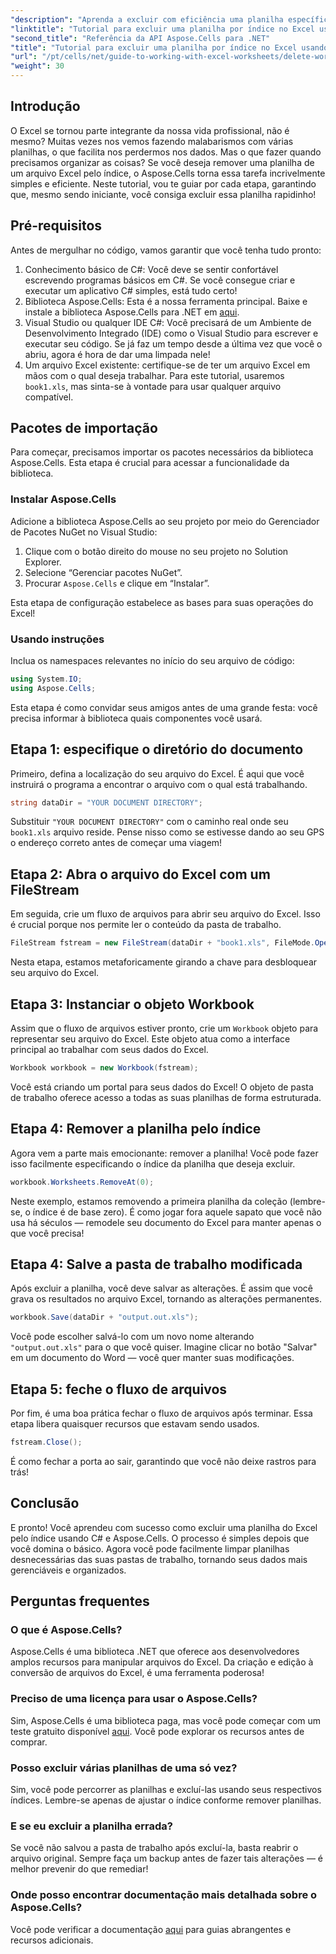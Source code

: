 ```yaml
---
"description": "Aprenda a excluir com eficiência uma planilha específica de um arquivo Excel pelo índice usando C# e a biblioteca Aspose.Cells. Siga este tutorial passo a passo simples."
"linktitle": "Tutorial para excluir uma planilha por índice no Excel usando C#"
"second_title": "Referência da API Aspose.Cells para .NET"
"title": "Tutorial para excluir uma planilha por índice no Excel usando C#"
"url": "/pt/cells/net/guide-to-working-with-excel-worksheets/delete-worksheet-by-index-excel-csharp-tutorial/"
"weight": 30
---
```


## Introdução

O Excel se tornou parte integrante da nossa vida profissional, não é mesmo? Muitas vezes nos vemos fazendo malabarismos com várias planilhas, o que facilita nos perdermos nos dados. Mas o que fazer quando precisamos organizar as coisas? Se você deseja remover uma planilha de um arquivo Excel pelo índice, o Aspose.Cells torna essa tarefa incrivelmente simples e eficiente. Neste tutorial, vou te guiar por cada etapa, garantindo que, mesmo sendo iniciante, você consiga excluir essa planilha rapidinho!

## Pré-requisitos

Antes de mergulhar no código, vamos garantir que você tenha tudo pronto:

1. Conhecimento básico de C#: Você deve se sentir confortável escrevendo programas básicos em C#. Se você consegue criar e executar um aplicativo C# simples, está tudo certo!
2. Biblioteca Aspose.Cells: Esta é a nossa ferramenta principal. Baixe e instale a biblioteca Aspose.Cells para .NET em [aqui](https://releases.aspose.com/cells/net/).
3. Visual Studio ou qualquer IDE C#: Você precisará de um Ambiente de Desenvolvimento Integrado (IDE) como o Visual Studio para escrever e executar seu código. Se já faz um tempo desde a última vez que você o abriu, agora é hora de dar uma limpada nele!
4. Um arquivo Excel existente: certifique-se de ter um arquivo Excel em mãos com o qual deseja trabalhar. Para este tutorial, usaremos `book1.xls`, mas sinta-se à vontade para usar qualquer arquivo compatível.

## Pacotes de importação

Para começar, precisamos importar os pacotes necessários da biblioteca Aspose.Cells. Esta etapa é crucial para acessar a funcionalidade da biblioteca.

### Instalar Aspose.Cells

Adicione a biblioteca Aspose.Cells ao seu projeto por meio do Gerenciador de Pacotes NuGet no Visual Studio:

1. Clique com o botão direito do mouse no seu projeto no Solution Explorer.
2. Selecione “Gerenciar pacotes NuGet”.
3. Procurar `Aspose.Cells` e clique em “Instalar”.

Esta etapa de configuração estabelece as bases para suas operações do Excel!

### Usando instruções

Inclua os namespaces relevantes no início do seu arquivo de código:

```csharp
using System.IO;
using Aspose.Cells;
```

Esta etapa é como convidar seus amigos antes de uma grande festa: você precisa informar à biblioteca quais componentes você usará.

## Etapa 1: especifique o diretório do documento

Primeiro, defina a localização do seu arquivo do Excel. É aqui que você instruirá o programa a encontrar o arquivo com o qual está trabalhando.

```csharp
string dataDir = "YOUR DOCUMENT DIRECTORY";
```

Substituir `"YOUR DOCUMENT DIRECTORY"` com o caminho real onde seu `book1.xls` arquivo reside. Pense nisso como se estivesse dando ao seu GPS o endereço correto antes de começar uma viagem!

## Etapa 2: Abra o arquivo do Excel com um FileStream

Em seguida, crie um fluxo de arquivos para abrir seu arquivo do Excel. Isso é crucial porque nos permite ler o conteúdo da pasta de trabalho.

```csharp
FileStream fstream = new FileStream(dataDir + "book1.xls", FileMode.Open);
```

Nesta etapa, estamos metaforicamente girando a chave para desbloquear seu arquivo do Excel.

## Etapa 3: Instanciar o objeto Workbook

Assim que o fluxo de arquivos estiver pronto, crie um `Workbook` objeto para representar seu arquivo do Excel. Este objeto atua como a interface principal ao trabalhar com seus dados do Excel.

```csharp
Workbook workbook = new Workbook(fstream);
```

Você está criando um portal para seus dados do Excel! O objeto de pasta de trabalho oferece acesso a todas as suas planilhas de forma estruturada.

## Etapa 4: Remover a planilha pelo índice

Agora vem a parte mais emocionante: remover a planilha! Você pode fazer isso facilmente especificando o índice da planilha que deseja excluir. 

```csharp
workbook.Worksheets.RemoveAt(0);
```

Neste exemplo, estamos removendo a primeira planilha da coleção (lembre-se, o índice é de base zero). É como jogar fora aquele sapato que você não usa há séculos — remodele seu documento do Excel para manter apenas o que você precisa!

## Etapa 4: Salve a pasta de trabalho modificada

Após excluir a planilha, você deve salvar as alterações. É assim que você grava os resultados no arquivo Excel, tornando as alterações permanentes.

```csharp
workbook.Save(dataDir + "output.out.xls");
```

Você pode escolher salvá-lo com um novo nome alterando `"output.out.xls"` para o que você quiser. Imagine clicar no botão "Salvar" em um documento do Word — você quer manter suas modificações.

## Etapa 5: feche o fluxo de arquivos

Por fim, é uma boa prática fechar o fluxo de arquivos após terminar. Essa etapa libera quaisquer recursos que estavam sendo usados.

```csharp
fstream.Close();
```

É como fechar a porta ao sair, garantindo que você não deixe rastros para trás!

## Conclusão

E pronto! Você aprendeu com sucesso como excluir uma planilha do Excel pelo índice usando C# e Aspose.Cells. O processo é simples depois que você domina o básico. Agora você pode facilmente limpar planilhas desnecessárias das suas pastas de trabalho, tornando seus dados mais gerenciáveis e organizados.

## Perguntas frequentes

### O que é Aspose.Cells?
Aspose.Cells é uma biblioteca .NET que oferece aos desenvolvedores amplos recursos para manipular arquivos do Excel. Da criação e edição à conversão de arquivos do Excel, é uma ferramenta poderosa!

### Preciso de uma licença para usar o Aspose.Cells?
Sim, Aspose.Cells é uma biblioteca paga, mas você pode começar com um teste gratuito disponível [aqui](https://releases.aspose.com/). Você pode explorar os recursos antes de comprar.

### Posso excluir várias planilhas de uma só vez?
Sim, você pode percorrer as planilhas e excluí-las usando seus respectivos índices. Lembre-se apenas de ajustar o índice conforme remover planilhas.

### E se eu excluir a planilha errada?
Se você não salvou a pasta de trabalho após excluí-la, basta reabrir o arquivo original. Sempre faça um backup antes de fazer tais alterações — é melhor prevenir do que remediar!

### Onde posso encontrar documentação mais detalhada sobre o Aspose.Cells?
Você pode verificar a documentação [aqui](https://reference.aspose.com/cells/net/) para guias abrangentes e recursos adicionais.